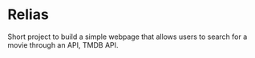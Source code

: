# Relias
Short project to build a simple webpage that allows users to search for a movie through an API, TMDB API.

